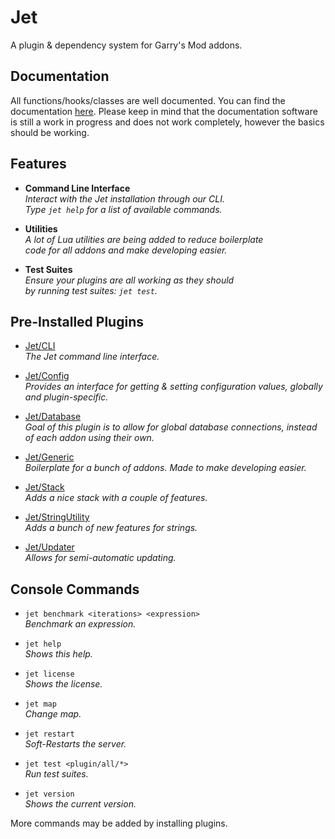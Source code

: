 # Jet
A plugin & dependency system for Garry's Mod addons.



## Documentation

All functions/hooks/classes are well documented. You can find the
documentation [here](https://ldoc.tassia.net/TASSIA710/Jet/main/).
Please keep in mind that the documentation software is still a work
in progress and does not work completely, however the basics should
be working.



## Features

- **Command Line Interface**\
  *Interact with the Jet installation through our CLI.\
  Type `jet help` for a list of available commands.*

- **Utilities**\
  *A lot of Lua utilities are being added to reduce boilerplate\
  code for all addons and make developing easier.*

- **Test Suites**\
  *Ensure your plugins are all working as they should\
  by running test suites: `jet test`.*



## Pre-Installed Plugins

- [Jet/CLI](https://github.com/TASSIA710/Jet/tree/main/lua/plugins/cli)\
  *The Jet command line interface.*

- [Jet/Config](https://github.com/TASSIA710/Jet/tree/main/lua/plugins/config)\
  *Provides an interface for getting & setting configuration values, globally and plugin-specific.*

- [Jet/Database](https://github.com/TASSIA710/Jet/tree/main/lua/plugins/database)\
  *Goal of this plugin is to allow for global database connections, instead of each addon using their own.*

- [Jet/Generic](https://github.com/TASSIA710/Jet/tree/main/lua/plugins/generic)\
  *Boilerplate for a bunch of addons. Made to make developing easier.*

- [Jet/Stack](https://github.com/TASSIA710/Jet/tree/main/lua/plugins/stack)\
  *Adds a nice stack with a couple of features.*

- [Jet/StringUtility](https://github.com/TASSIA710/Jet/tree/main/lua/plugins/string_utility)\
  *Adds a bunch of new features for strings.*

- [Jet/Updater](https://github.com/TASSIA710/Jet/tree/main/lua/plugins/updater)\
  *Allows for semi-automatic updating.*



## Console Commands

- `jet benchmark <iterations> <expression>`\
  *Benchmark an expression.*

- `jet help`\
  *Shows this help.*

- `jet license`\
  *Shows the license.*

- `jet map`\
  *Change map.*

- `jet restart`\
  *Soft-Restarts the server.*

- `jet test <plugin/all/*>`\
  *Run test suites.*

- `jet version`\
  *Shows the current version.*

More commands may be added by installing plugins.
